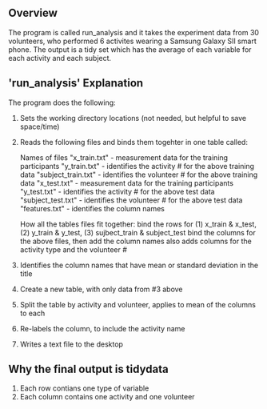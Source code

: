 ## Overview
The program is called run_analysis and it takes the experiment data from 30 volunteers, who performed 6 activites wearing a Samsung Galaxy SII smart phone.  The output is a tidy set which has the average of each variable for each activity and each subject.

## 'run_analysis' Explanation

The program does the following:

1. Sets the working directory locations (not needed, but helpful to save space/time)
2. Reads the following files and binds them togehter in one table called:

    Names of files
    "x_train.txt"         - measurement data for the training participants
    "y_train.txt"         - identifies the activity # for the above training data
    "subject_train.txt"   - identifies the volunteer # for the above training data
    "x_test.txt"          - measurement data for the training participants
    "y_test.txt"          - identifies the activity # for the above test data
    "subject_test.txt"    - identifies the volunteer # for the above test data
    "features.txt"        - identifies the column names
    
    How all the tables files fit together:
    bind the rows for (1) x_train & x_test, (2) y_train & y_test, (3) sujbect_train & subject_test
    bind the columns for the above files, then add the column names
    also adds columns for the activity type and the volunteer #
    
3. Identifies the column names that have mean or standard deviation in the title
4. Create a new table, with only data from #3 above
5. Split the table by activity and volunteer, applies to mean of the columns to each
6. Re-labels the column, to include the activity name
7. Writes a text file to the desktop

## Why the final output is tidydata

1. Each row contians one type of variable
2. Each column contains one activity and one volunteer
    
    
    
    
    

